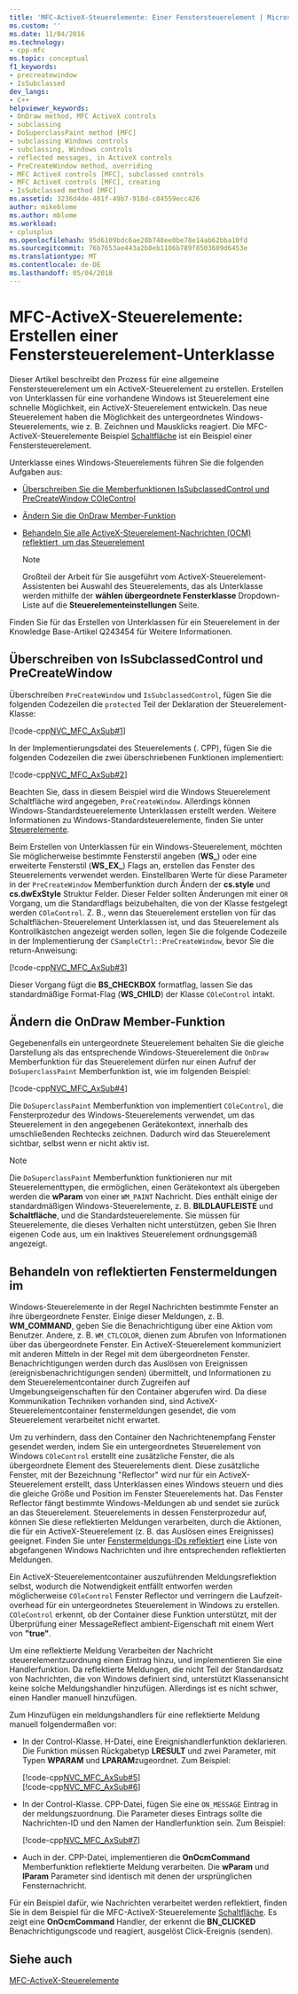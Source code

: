 ```yaml
---
title: 'MFC-ActiveX-Steuerelemente: Einer Fenstersteuerelement | Microsoft Docs'
ms.custom: ''
ms.date: 11/04/2016
ms.technology:
- cpp-mfc
ms.topic: conceptual
f1_keywords:
- precreatewindow
- IsSubclassed
dev_langs:
- C++
helpviewer_keywords:
- OnDraw method, MFC ActiveX controls
- subclassing
- DoSuperclassPaint method [MFC]
- subclassing Windows controls
- subclassing, Windows controls
- reflected messages, in ActiveX controls
- PreCreateWindow method, overriding
- MFC ActiveX controls [MFC], subclassed controls
- MFC ActiveX controls [MFC], creating
- IsSubclassed method [MFC]
ms.assetid: 3236d4de-401f-49b7-918d-c84559ecc426
author: mikeblome
ms.author: mblome
ms.workload:
- cplusplus
ms.openlocfilehash: 95d6109bdc6ae28b748ee0be78e14ab62bba10fd
ms.sourcegitcommit: 76b7653ae443a2b8eb1186b789f8503609d6453e
ms.translationtype: MT
ms.contentlocale: de-DE
ms.lasthandoff: 05/04/2018
---
```

# <a name="mfc-activex-controls-subclassing-a-windows-control"></a>MFC-ActiveX-Steuerelemente: Erstellen einer Fenstersteuerelement-Unterklasse
Dieser Artikel beschreibt den Prozess für eine allgemeine Fenstersteuerelement um ein ActiveX-Steuerelement zu erstellen. Erstellen von Unterklassen für eine vorhandene Windows ist Steuerelement eine schnelle Möglichkeit, ein ActiveX-Steuerelement entwickeln. Das neue Steuerelement haben die Möglichkeit des untergeordnetes Windows-Steuerelements, wie z. B. Zeichnen und Mausklicks reagiert. Die MFC-ActiveX-Steuerelemente Beispiel [Schaltfläche](../visual-cpp-samples.md) ist ein Beispiel einer Fenstersteuerelement.  
  
 Unterklasse eines Windows-Steuerelements führen Sie die folgenden Aufgaben aus:  
  
-   [Überschreiben Sie die Memberfunktionen IsSubclassedControl und PreCreateWindow COleControl](#_core_overriding_issubclassedcontrol_and_precreatewindow)  
  
-   [Ändern Sie die OnDraw Member-Funktion](#_core_modifying_the_ondraw_member_function)  
  
-   [Behandeln Sie alle ActiveX-Steuerelement-Nachrichten (OCM) reflektiert, um das Steuerelement](#_core_handling_reflected_window_messages)  
  
    > [!NOTE]
    >  Großteil der Arbeit für Sie ausgeführt vom ActiveX-Steuerelement-Assistenten bei Auswahl des Steuerelements, das als Unterklasse werden mithilfe der **wählen übergeordnete Fensterklasse** Dropdown-Liste auf die **Steuerelementeinstellungen** Seite.  
  
 Finden Sie für das Erstellen von Unterklassen für ein Steuerelement in der Knowledge Base-Artikel Q243454 für Weitere Informationen.  
  
##  <a name="_core_overriding_issubclassedcontrol_and_precreatewindow"></a> Überschreiben von IsSubclassedControl und PreCreateWindow  
 Überschreiben `PreCreateWindow` und `IsSubclassedControl`, fügen Sie die folgenden Codezeilen die `protected` Teil der Deklaration der Steuerelement-Klasse:  
  
 [!code-cpp[NVC_MFC_AxSub#1](../mfc/codesnippet/cpp/mfc-activex-controls-subclassing-a-windows-control_1.h)]  
  
 In der Implementierungsdatei des Steuerelements (. CPP), fügen Sie die folgenden Codezeilen die zwei überschriebenen Funktionen implementiert:  
  
 [!code-cpp[NVC_MFC_AxSub#2](../mfc/codesnippet/cpp/mfc-activex-controls-subclassing-a-windows-control_2.cpp)]  
  
 Beachten Sie, dass in diesem Beispiel wird die Windows Steuerelement Schaltfläche wird angegeben, `PreCreateWindow`. Allerdings können Windows-Standardsteuerelemente Unterklassen erstellt werden. Weitere Informationen zu Windows-Standardsteuerelemente, finden Sie unter [Steuerelemente](../mfc/controls-mfc.md).  
  
 Beim Erstellen von Unterklassen für ein Windows-Steuerelement, möchten Sie möglicherweise bestimmte Fensterstil angeben (**WS_**) oder eine erweiterte Fensterstil (**WS_EX_**) Flags an, erstellen das Fenster des Steuerelements verwendet werden. Einstellbaren Werte für diese Parameter in der `PreCreateWindow` Memberfunktion durch Ändern der **cs.style** und **cs.dwExStyle** Struktur Felder. Dieser Felder sollten Änderungen mit einer `OR` Vorgang, um die Standardflags beizubehalten, die von der Klasse festgelegt werden `COleControl`. Z. B., wenn das Steuerelement erstellen von für das Schaltflächen-Steuerelement Unterklassen ist, und das Steuerelement als Kontrollkästchen angezeigt werden sollen, legen Sie die folgende Codezeile in der Implementierung der `CSampleCtrl::PreCreateWindow`, bevor Sie die return-Anweisung:  
  
 [!code-cpp[NVC_MFC_AxSub#3](../mfc/codesnippet/cpp/mfc-activex-controls-subclassing-a-windows-control_3.cpp)]  
  
 Dieser Vorgang fügt die **BS_CHECKBOX** formatflag, lassen Sie das standardmäßige Format-Flag (**WS_CHILD**) der Klasse `COleControl` intakt.  
  
##  <a name="_core_modifying_the_ondraw_member_function"></a> Ändern die OnDraw Member-Funktion  
 Gegebenenfalls ein untergeordnete Steuerelement behalten Sie die gleiche Darstellung als das entsprechende Windows-Steuerelement die `OnDraw` Memberfunktion für das Steuerelement dürfen nur einen Aufruf der `DoSuperclassPaint` Memberfunktion ist, wie im folgenden Beispiel:  
  
 [!code-cpp[NVC_MFC_AxSub#4](../mfc/codesnippet/cpp/mfc-activex-controls-subclassing-a-windows-control_4.cpp)]  
  
 Die `DoSuperclassPaint` Memberfunktion von implementiert `COleControl`, die Fensterprozedur des Windows-Steuerelements verwendet, um das Steuerelement in den angegebenen Gerätekontext, innerhalb des umschließenden Rechtecks zeichnen. Dadurch wird das Steuerelement sichtbar, selbst wenn er nicht aktiv ist.  
  
> [!NOTE]
>  Die `DoSuperclassPaint` Memberfunktion funktionieren nur mit Steuerelementtypen, die ermöglichen, einen Gerätekontext als übergeben werden die **wParam** von einer `WM_PAINT` Nachricht. Dies enthält einige der standardmäßigen Windows-Steuerelemente, z. B. **BILDLAUFLEISTE** und **Schaltfläche**, und die Standardsteuerelemente. Sie müssen für Steuerelemente, die dieses Verhalten nicht unterstützen, geben Sie Ihren eigenen Code aus, um ein Inaktives Steuerelement ordnungsgemäß angezeigt.  
  
##  <a name="_core_handling_reflected_window_messages"></a> Behandeln von reflektierten Fenstermeldungen im  
 Windows-Steuerelemente in der Regel Nachrichten bestimmte Fenster an ihre übergeordnete Fenster. Einige dieser Meldungen, z. B. **WM_COMMAND**, geben Sie die Benachrichtigung über eine Aktion vom Benutzer. Andere, z. B. `WM_CTLCOLOR`, dienen zum Abrufen von Informationen über das übergeordnete Fenster. Ein ActiveX-Steuerelement kommuniziert mit anderen Mitteln in der Regel mit dem übergeordneten Fenster. Benachrichtigungen werden durch das Auslösen von Ereignissen (ereignisbenachrichtigungen senden) übermittelt, und Informationen zu dem Steuerelementcontainer durch Zugreifen auf Umgebungseigenschaften für den Container abgerufen wird. Da diese Kommunikation Techniken vorhanden sind, sind ActiveX-Steuerelementcontainer fenstermeldungen gesendet, die vom Steuerelement verarbeitet nicht erwartet.  
  
 Um zu verhindern, dass den Container den Nachrichtenempfang Fenster gesendet werden, indem Sie ein untergeordnetes Steuerelement von Windows `COleControl` erstellt eine zusätzliche Fenster, die als übergeordnete Element des Steuerelements dient. Diese zusätzliche Fenster, mit der Bezeichnung "Reflector" wird nur für ein ActiveX-Steuerelement erstellt, dass Unterklassen eines Windows steuern und dies die gleiche Größe und Position im Fenster Steuerelements hat. Das Fenster Reflector fängt bestimmte Windows-Meldungen ab und sendet sie zurück an das Steuerelement. Steuerelements in dessen Fensterprozedur auf, können Sie diese reflektierten Meldungen verarbeiten, durch die Aktionen, die für ein ActiveX-Steuerelement (z. B. das Auslösen eines Ereignisses) geeignet. Finden Sie unter [Fenstermeldungs-IDs reflektiert](../mfc/reflected-window-message-ids.md) eine Liste von abgefangenen Windows Nachrichten und ihre entsprechenden reflektierten Meldungen.  
  
 Ein ActiveX-Steuerelementcontainer auszuführenden Meldungsreflektion selbst, wodurch die Notwendigkeit entfällt entworfen werden möglicherweise `COleControl` Fenster Reflector und verringern die Laufzeit-overhead für ein untergeordnetes Steuerelement in Windows zu erstellen. `COleControl` erkennt, ob der Container diese Funktion unterstützt, mit der Überprüfung einer MessageReflect ambient-Eigenschaft mit einem Wert von **"true"**.  
  
 Um eine reflektierte Meldung Verarbeiten der Nachricht steuerelementzuordnung einen Eintrag hinzu, und implementieren Sie eine Handlerfunktion. Da reflektierte Meldungen, die nicht Teil der Standardsatz von Nachrichten, die von Windows definiert sind, unterstützt Klassenansicht keine solche Meldungshandler hinzufügen. Allerdings ist es nicht schwer, einen Handler manuell hinzufügen.  
  
 Zum Hinzufügen ein meldungshandlers für eine reflektierte Meldung manuell folgendermaßen vor:  
  
-   In der Control-Klasse. H-Datei, eine Ereignishandlerfunktion deklarieren. Die Funktion müssen Rückgabetyp **LRESULT** und zwei Parameter, mit Typen **WPARAM** und **LPARAM**zugeordnet. Zum Beispiel:  
  
     [!code-cpp[NVC_MFC_AxSub#5](../mfc/codesnippet/cpp/mfc-activex-controls-subclassing-a-windows-control_5.h)]  
    [!code-cpp[NVC_MFC_AxSub#6](../mfc/codesnippet/cpp/mfc-activex-controls-subclassing-a-windows-control_6.h)]  
  
-   In der Control-Klasse. CPP-Datei, fügen Sie eine `ON_MESSAGE` Eintrag in der meldungszuordnung. Die Parameter dieses Eintrags sollte die Nachrichten-ID und den Namen der Handlerfunktion sein. Zum Beispiel:  
  
     [!code-cpp[NVC_MFC_AxSub#7](../mfc/codesnippet/cpp/mfc-activex-controls-subclassing-a-windows-control_7.cpp)]  
  
-   Auch in der. CPP-Datei, implementieren die **OnOcmCommand** Memberfunktion reflektierte Meldung verarbeiten. Die **wParam** und **lParam** Parameter sind identisch mit denen der ursprünglichen Fensternachricht.  
  
 Für ein Beispiel dafür, wie Nachrichten verarbeitet werden reflektiert, finden Sie in dem Beispiel für die MFC-ActiveX-Steuerelemente [Schaltfläche](../visual-cpp-samples.md). Es zeigt eine **OnOcmCommand** Handler, der erkennt die **BN_CLICKED** Benachrichtigungscode und reagiert, ausgelöst Click-Ereignis (senden).  
  
## <a name="see-also"></a>Siehe auch  
 [MFC-ActiveX-Steuerelemente](../mfc/mfc-activex-controls.md)

